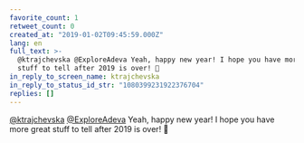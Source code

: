 ```yaml
---
favorite_count: 1
retweet_count: 0
created_at: "2019-01-02T09:45:59.000Z"
lang: en
full_text: >-
  @ktrajchevska @ExploreAdeva Yeah, happy new year! I hope you have more great
  stuff to tell after 2019 is over! 💪
in_reply_to_screen_name: ktrajchevska
in_reply_to_status_id_str: "1080399231922376704"
replies: []
---
```


[@ktrajchevska](https://twitter.com/ktrajchevska)
[@ExploreAdeva](https://twitter.com/ExploreAdeva) Yeah, happy new year! I hope
you have more great stuff to tell after 2019 is over! 💪
